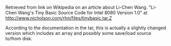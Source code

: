 Retrieved from link on Wikipedia on an article about Li-Chen
Wang. "Li-Chen Wang's Tiny Basic Source Code for Intel 8080
Version 1.0" at http://www.nicholson.com/rhn/files/tinybasic.tar.Z

According to the documentation in the tar, this is actually
a slightly changed version which includes an array and
possibly some save/load source to/from disk.


